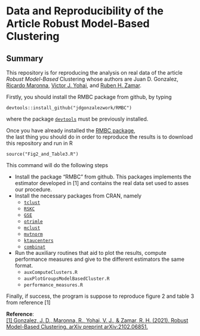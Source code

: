 Data and Reproducibility of the Article Robust Model-Based Clustering
=====================================================================

Summary
-------

This repository is for reproducing the analysis on real data of the
article *Robust Model-Based* Clustering whose authors are Juan D.
Gonzalez, [Ricardo
Maronna](https://scholar.google.com/citations?user=Cqa77SYAAAAJ&hl=en),
[Victor J.
Yohai](https://scholar.google.com/citations?user=fBUfRqcAAAAJ&hl=en),
and [Ruben H.
Zamar](https://scholar.google.ca/citations?user=XgRp4HUAAAAJ&hl=en).

Firstly, you should install the RMBC package from github, by typing

    devtools::install_github("jdgonzalezwork/RMBC")

where the package
[`devtools`](https://cran.r-project.org/web/packages/devtools/index.html)
must be previously installed.

Once you have already installed the [RMBC
package](https://github.com/jdgonzalezwork/RMBC/),  
the last thing you should do in order to reproduce the results is to
download this repository and run in R

    source("Fig2_and_Table3.R")

This command will do the following steps

-   Install the package “RMBC” from github. This packages implements the
    estimator developed in \[1\] and contains the real data set used to
    asses our procedure.
-   Install the necessary packages from CRAN, namely
    -   [`tclust`](https://cran.r-project.org/web/packages/tclust/index.html)
    -   [`RSKC`](https://cran.r-project.org/web/packages/RSKC/index.html)
    -   [`GSE`](https://cran.r-project.org/web/packages/GSE/index.html)
    -   [`otrimle`](https://cran.r-project.org/web/packages/otrimle/index.html)
    -   [`mclust`](https://cran.r-project.org/web/packages/mclust/index.html)
    -   [`mvtnorm`](https://cran.r-project.org/web/packages/mvtnorm/index.html)
    -   [`ktaucenters`](https://cran.r-project.org/web/packages/ktaucenters/index.html)
    -   [`combinat`](https://cran.r-project.org/web/packages/combinat/index.html)
-   Run the auxiliary routines that aid to plot the results, compute
    performance measures and give to the different estimators the same
    format.
    -   `auxComputeClusters.R`
    -   `auxPlotGroupsModelBasedCluster.R`
    -   `performance_measures.R`

Finally, if success, the program is suppose to reproduce figure 2 and
table 3 from reference \[1\]

**Reference**:  
[\[1\] Gonzalez, J. D., Maronna, R., Yohai, V. J., & Zamar, R. H.
(2021). Robust Model-Based Clustering. arXiv preprint
arXiv:2102.06851.](https://arxiv.org/pdf/2102.06851.pdf)

